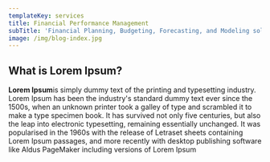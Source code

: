 ```yaml
---
templateKey: services
title: Financial Performance Management
subTitle: 'Financial Planning, Budgeting, Forecasting, and Modeling solutions.'
image: /img/blog-index.jpg
---
```

## What is Lorem Ipsum?



**Lorem Ipsum**is simply dummy text of the printing and typesetting industry. Lorem Ipsum has been the industry's standard dummy text ever since the 1500s, when an unknown printer took a galley of type and scrambled it to make a type specimen book. It has survived not only five centuries, but also the leap into electronic typesetting, remaining essentially unchanged. It was popularised in the 1960s with the release of Letraset sheets containing Lorem Ipsum passages, and more recently with desktop publishing software like Aldus PageMaker including versions of Lorem Ipsum

<!--EndFragment-->
